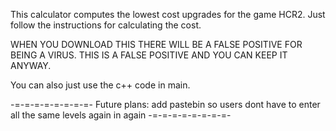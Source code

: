 This calculator computes the lowest cost upgrades for the game HCR2.
Just follow the instructions for calculating the cost. 

WHEN YOU DOWNLOAD THIS THERE WILL BE A FALSE POSITIVE FOR BEING A VIRUS. THIS IS A FALSE POSITIVE AND YOU CAN KEEP IT ANYWAY.

You can also just use the c++ code in main.

-=-=-=-=-=-=-=-=-
Future plans:
add pastebin so users dont have to enter all the same levels again in again
-=-=-=-=-=-=-=-=-

